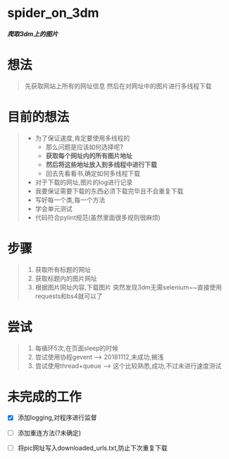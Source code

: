 # spider_on_3dm
##### 爬取3dm上的图片

# 想法
> 先获取网站上所有的网址信息
> 然后在对网址中的图片进行多线程下载

# 目前的想法
> * 为了保证速度,肯定要使用多线程的
>   * 那么问题是应该如何选择呢?
>   * **获取每个网址内的所有图片地址**
>   * **然后将这些地址放入到多线程中进行下载**
>   * 回去先看看书,确定如何多线程下载
> * 对于下载的网址,图片的log进行记录
> * 我要保证需要下载的东西必须下载完毕且不会重复下载
> * 写好每一个类,每一个方法
> * 学会单元测试
> * 代码符合pylint规范(虽然里面很多规则很麻烦)

# 步骤
> 1. 获取所有标题的网址
> 1. 获取标题内的图片网址
> 1. 根据图片网址内容,下载图片
> 突然发现3dm无需selenium~~直接使用requests和bs4就可以了

# 尝试
> 1. 每循环5次,在页面sleep的时候
> 1. 尝试使用协程gevent --> 20181112,未成功,搁浅
> 1. 尝试使用thread+queue --> 这个比较熟悉,成功,不过未进行速度测试

# 未完成的工作
- [x] 添加logging,对程序进行监督
- [ ] 添加重连方法(?未确定)
- [ ] 将pic网址写入downloaded_urls.txt,防止下次重复下载



